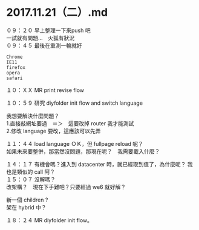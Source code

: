 # 2017.11.21（二）.md

０９：２０ 早上整理一下來push 吧  
一試就有問題...　火狐有狀況  
０９：４５ 最後在重測一輪就好  

```
Chrome
IE11
firefox
opera
safari
```
１０：ＸＸ MR print revise flow  

１０：５９ 研究 diyfolder init flow and switch language  

我想要解決什麼問題？  
1.直接敲網址要過　＝＞　這要改掉 router 我才能測試  
2.修改 language 要改，這應該可以先弄  

１１：４４ load language ＯＫ，但 fullpage reload 呢？  
如果未來要整併，那當然沒問題，那現在呢？　我需要載入什麼？  

１４：１７ 有機會嗎？進入到 datacenter 時，就已經取到值了，為什麼呢？ 我也是類似的 call 阿？  
１５：０７ 沒解嗎？  
改架構？　現在下手難吧？只要經過 we6 就好解？  


新一個 children ?  
架在 hybrid 中？  

１８：２４ MR diyfolder init flow。  
